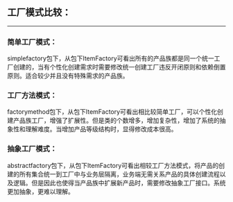 ## 工厂模式比较：
---
### 简单工厂模式：
simplefactory包下，从包下ItemFactory可看出所有的产品族都是同一个统一工厂创建的，当有个性化创建需求时需要修改统一创建工厂违反开闭原则和依赖倒置原则。适合较少并且没有特殊需求的产品族。

### 工厂方法模式：
factorymethod包下，从包下ItemFactory可看出相比较简单工厂，可以个性化创建产品族工厂，增强了扩展性。但是类的个数增多，增加复杂性，增加了系统的抽象性和理解难度。当增加产品等级结构时，显得修改成本很高。

### 抽象工厂模式：
abstractfactory包下，从包下ItemFactory可看出相较工厂方法模式，将产品的创建的所有集合统一到工厂中与业务层隔离，业务端无需关系产品的具体创建流程以及逻辑。但是因此也使得当产品族中扩展新产品时，需要修改抽象工厂接口。系统更加抽象，更难以理解。
